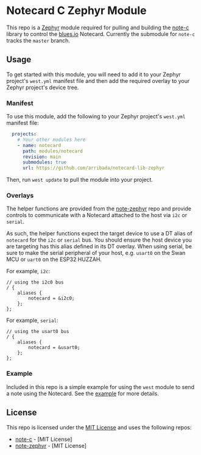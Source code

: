 # Notecard C Zephyr Module

This repo is a [Zephyr](https://zephyrproject.org/) module required for pulling and building the [note-c](https://github.com/blues/note-c) library to control the [blues.io](https://blues.io) Notecard. 
Currently the submodule for `note-c` tracks the `master` branch.

## Usage

To get started with this module, you will need to add it to your Zephyr project's `west.yml` manifest file and then add the required overlay to your Zephyr project's device tree.

### Manifest

To use this module, add the following to your Zephyr project's `west.yml` manifest file:

```yaml
  projects:
    # Your other modules here
    - name: notecard
      path: modules/notecard
      revision: main
      submodules: true
      url: https://github.com/arribada/notecard-lib-zephyr
```

Then, run `west update` to pull the module into your project.

### Overlays

The helper functions are provided from the [note-zephyr](https://github.com/blues/note-zephyr) repo and provide controls to communicate with a Notecard attached to the host via `i2c` or `serial`.

As such, the helper functions expect the target device to use a DT alias of `notecard` for the `i2c` or `serial` bus.
You should ensure the host device you are targeting has this alias defined in its DT overlay.
When using serial, be sure to make the serial peripheral of your host, e.g. `usart0` on the Swan MCU or `uart0` on the ESP32 HUZZAH.

For example, `i2c`:
```dts
// using the i2c0 bus
/ {
    aliases {
        notecard = &i2c0;
    };
};
```

For example, `serial`:
```dts
// using the usart0 bus 
/ {
    aliases {
        notecard = &usart0;
    };
};
```

### Example

Included in this repo is a simple example for using the `west` module to send a note using the Notecard. 
See the [example](example/README.md) for more details.

## License

This repo is licensed under the [MIT License](LICENSE) and uses the following repos:

- [note-c](https://github.com/blues/note-c) - [MIT License]
- [note-zephyr](https://github.com/blues/note-zephyr) - [MIT License]
